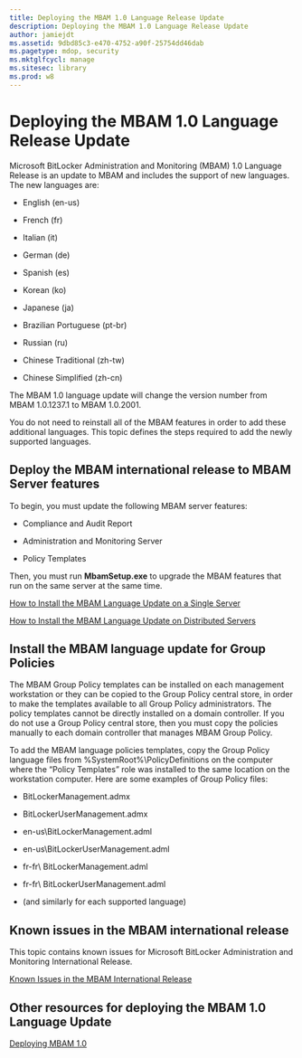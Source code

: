```yaml
---
title: Deploying the MBAM 1.0 Language Release Update
description: Deploying the MBAM 1.0 Language Release Update
author: jamiejdt
ms.assetid: 9dbd85c3-e470-4752-a90f-25754dd46dab
ms.pagetype: mdop, security
ms.mktglfcycl: manage
ms.sitesec: library
ms.prod: w8
---
```



# Deploying the MBAM 1.0 Language Release Update


Microsoft BitLocker Administration and Monitoring (MBAM) 1.0 Language Release is an update to MBAM and includes the support of new languages. The new languages are:

-   English (en-us)

-   French (fr)

-   Italian (it)

-   German (de)

-   Spanish (es)

-   Korean (ko)

-   Japanese (ja)

-   Brazilian Portuguese (pt-br)

-   Russian (ru)

-   Chinese Traditional (zh-tw)

-   Chinese Simplified (zh-cn)

The MBAM 1.0 language update will change the version number from MBAM 1.0.1237.1 to MBAM 1.0.2001.

You do not need to reinstall all of the MBAM features in order to add these additional languages. This topic defines the steps required to add the newly supported languages.

## Deploy the MBAM international release to MBAM Server features


To begin, you must update the following MBAM server features:

-   Compliance and Audit Report

-   Administration and Monitoring Server

-   Policy Templates

Then, you must run **MbamSetup.exe** to upgrade the MBAM features that run on the same server at the same time.

[How to Install the MBAM Language Update on a Single Server](how-to-install-the-mbam-language-update-on-a-single-server-mbam-1.md)

[How to Install the MBAM Language Update on Distributed Servers](how-to-install-the-mbam-language-update-on-distributed-servers-mbam-1.md)

## Install the MBAM language update for Group Policies


The MBAM Group Policy templates can be installed on each management workstation or they can be copied to the Group Policy central store, in order to make the templates available to all Group Policy administrators. The policy templates cannot be directly installed on a domain controller. If you do not use a Group Policy central store, then you must copy the policies manually to each domain controller that manages MBAM Group Policy.

To add the MBAM language policies templates, copy the Group Policy language files from %SystemRoot%\\PolicyDefinitions on the computer where the “Policy Templates” role was installed to the same location on the workstation computer. Here are some examples of Group Policy files:

-   BitLockerManagement.admx

-   BitLockerUserManagement.admx

-   en-us\\BitLockerManagement.adml

-   en-us\\BitLockerUserManagement.adml

-   fr-fr\\ BitLockerManagement.adml

-   fr-fr\\ BitLockerUserManagement.adml

-   (and similarly for each supported language)

## Known issues in the MBAM international release


This topic contains known issues for Microsoft BitLocker Administration and Monitoring International Release.

[Known Issues in the MBAM International Release](known-issues-in-the-mbam-international-release-mbam-1.md)

## Other resources for deploying the MBAM 1.0 Language Update


[Deploying MBAM 1.0](deploying-mbam-10.md)

 

 





